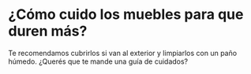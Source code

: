 # ¿Cómo cuido los muebles para que duren más?

Te recomendamos cubrirlos si van al exterior y limpiarlos con un paño húmedo. ¿Querés que te mande una guía de cuidados?

